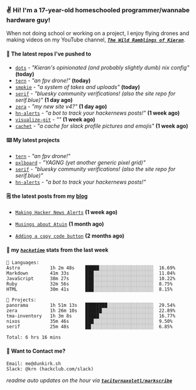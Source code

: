 ### ✌️ Hi! I'm a 17-year-old homeschooled programmer/wannabe hardware guy!

When not doing school or working on a project, I enjoy flying drones and making videos on my YouTube channel, [**_`The Wild Ramblings of Kieran`_**](https://youtube.com/@kieran.rambles).

#### 👷 The latest repos I've pushed to

- [`dots`](https://github.com/taciturnaxolotl/dots) - _"Kieran's opinionated (and probably slightly dumb) nix config"_ **(today)**
- [`tern`](https://github.com/taciturnaxolotl/tern) - _"an fpv drone!"_ **(today)**
- [`smokie`](https://github.com/taciturnaxolotl/smokie) - _"a system of takes and uploads"_ **(today)**
- [`serif`](https://github.com/taciturnaxolotl/serif) - _"bluesky community verifications! (also the site repo for serif.blue)"_ **(1 day ago)**
- [`zera`](https://github.com/taciturnaxolotl/zera) - _"my new site v4?"_ **(1 day ago)**
- [`hn-alerts`](https://github.com/taciturnaxolotl/hn-alerts) - _"a bot to track your hackernews posts!"_ **(1 week ago)**
- [`visualize-git`](https://github.com/maxwofford/visualize-git) - _""_ **(1 week ago)**
- [`cachet`](https://github.com/taciturnaxolotl/cachet) - _"a cache for slack profile pictures and emojis"_ **(1 week ago)**

#### ⌨️ My latest projects

- [`tern`](https://github.com/taciturnaxolotl/tern) - _"an fpv drone!"_
- [`pxlboard`](https://github.com/taciturnaxolotl/pxlboard) - _"YAGNG (yet another generic pixel grid)"_
- [`serif`](https://github.com/taciturnaxolotl/serif) - _"bluesky community verifications! (also the site repo for serif.blue)"_
- [`hn-alerts`](https://github.com/taciturnaxolotl/hn-alerts) - _"a bot to track your hackernews posts!"_

#### 🗒️ the latest posts from my [blog](https://dunkirk.sh)

- [`Making Hacker News Alerts`](https://dunkirk.sh/blog/hn-alerts/) **(1 week ago)**

- [`Musings about Atuin`](https://dunkirk.sh/blog/atuin/) **(1 month ago)**

- [`Adding a copy code button`](https://dunkirk.sh/blog/adding-a-copy-button/) **(2 months ago)**



#### 📡 my [_`hackatime`_](https://waka.hackclub.com) stats from the last week

```text
💾 Languages:
Astro           1h 2m 48s    █████░░░░░░░░░░░░░░░░░░░░  16.69%
Markdown        41m 33s      ███░░░░░░░░░░░░░░░░░░░░░░  11.04%
JavaScript      38m 27s      ███░░░░░░░░░░░░░░░░░░░░░░  10.22%
Ruby            32m 56s      ███░░░░░░░░░░░░░░░░░░░░░░  8.75%
HTML            30m 41s      ███░░░░░░░░░░░░░░░░░░░░░░  8.15%

💼 Projects:
panorama        1h 51m 13s   ████████░░░░░░░░░░░░░░░░░  29.54%
zera            1h 26m 10s   ██████░░░░░░░░░░░░░░░░░░░  22.89%
tma-inventory   1h 3m 8s     █████░░░░░░░░░░░░░░░░░░░░  16.77%
nixos           35m 46s      ███░░░░░░░░░░░░░░░░░░░░░░  9.50%
serif           25m 48s      ██░░░░░░░░░░░░░░░░░░░░░░░  6.85%

Total: 6 hrs 16 mins
```

#### 📮 Want to Contact me?

```text
Email: me@dunkirk.sh
Slack: @krn (hackclub.com/slack)
```

_readme auto updates on the hour via [**`taciturnaxolotl/markscribe`**](https://github.com/taciturnaxolotl/markscribe)_
